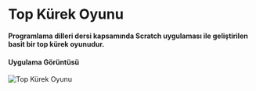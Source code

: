 # Top Kürek Oyunu


**Programlama dilleri dersi kapsamında Scratch uygulaması ile geliştirilen basit bir top kürek oyunudur.**


#### Uygulama Görüntüsü
![Top Kürek Oyunu](https://raw.githubusercontent.com/mustafadalga/top-kurek-oyunu/master/goruntu1.PNG)
